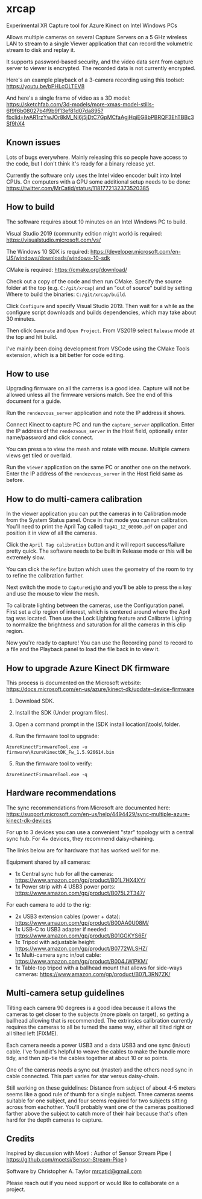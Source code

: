 # xrcap
Experimental XR Capture tool for Azure Kinect on Intel Windows PCs

Allows multiple cameras on several Capture Servers on a 5 GHz wireless LAN to stream to a single Viewer application that can record the volumetric stream to disk and replay it.

It supports password-based security, and the video data sent from capture server to viewer is encrypted.  The recorded data is not currently encrypted.

Here's an example playback of a 3-camera recording using this toolset: https://youtu.be/bPHLcOLTEV8

And here's a single frame of video as a 3D model: https://sketchfab.com/3d-models/more-xmas-model-stills-6f9f6b08027b4f9b9f13ef81d07da895?fbclid=IwAR1rzYwJOr8kM_Nl6j5jDtC7GpMCfaAgjHqiEG8bPBRQF3EhTBBc3Sf9hX4

## Known issues

Lots of bugs everywhere.  Mainly releasing this so people have access to the code, but I don't think it's ready for a binary release yet.

Currently the software only uses the Intel video encoder built into Intel CPUs.
On computers with a GPU some additional setup needs to be done: https://twitter.com/MrCatid/status/1181772132373520385


## How to build

The software requires about 10 minutes on an Intel Windows PC to build.

Visual Studio 2019 (community edition might work) is required: https://visualstudio.microsoft.com/vs/

The Windows 10 SDK is required: https://developer.microsoft.com/en-US/windows/downloads/windows-10-sdk

CMake is required: https://cmake.org/download/

Check out a copy of the code and then run CMake.  Specify the source folder at the top (e.g. `C:/git/xrcap`) and an "out of source" build by setting Where to build the binaries: `C:/git/xrcap/build`.

Click `Configure` and specify Visual Studio 2019.  Then wait for a while as the configure script downloads and builds dependencies, which may take about 30 minutes.

Then click `Generate` and `Open Project`.  From VS2019 select `Release` mode at the top and hit build.

I've mainly been doing development from VSCode using the CMake Tools extension, which is a bit better for code editing.

## How to use

Upgrading firmware on all the cameras is a good idea.  Capture will not be allowed unless all the firmware versions match.  See the end of this document for a guide.

Run the `rendezvous_server` application and note the IP address it shows.

Connect Kinect to capture PC and run the `capture_server` application.  Enter the IP address of the `rendezvous_server` in the Host field, optionally enter name/password and click connect.

You can press `m` to view the mesh and rotate with mouse.  Multiple camera views get tiled or overlaid.

Run the `viewer` application on the same PC or another one on the network.  Enter the IP address of the `rendezvous_server` in the Host field same as before.


## How to do multi-camera calibration

In the viewer application you can put the cameras in to Calibration mode from the System Status panel.  Once in that mode you can run calibration.  You'll need to print the April Tag called `tag41_12_00000.pdf` on paper and position it in view of all the cameras.

Click the `April Tag calibration` button and it will report success/failure pretty quick.  The software needs to be built in Release mode or this will be extremely slow.

You can click the `Refine` button which uses the geometry of the room to try to refine the calibration further.

Next switch the mode to `CaptureHighQ` and you'll be able to press the `m` key and use the mouse to view the mesh.

To calibrate lighting between the cameras, use the Configuration panel.  First set a clip region of interest, which is centered around where the April tag was located.  Then use the Lock Lighting feature and Calibrate Lighting to normalize the brightness and saturation for all the cameras in this clip region.

Now you're ready to capture!  You can use the Recording panel to record to a file and the Playback panel to load the file back in to view it.


## How to upgrade Azure Kinect DK firmware

This process is documented on the Microsoft website:
https://docs.microsoft.com/en-us/azure/kinect-dk/update-device-firmware

1. Download SDK.

2. Install the SDK (Under program files).

3. Open a command prompt in the (SDK install location)\tools\ folder.

4. Run the firmware tool to upgrade:

`AzureKinectFirmwareTool.exe -u firmware\AzureKinectDK_Fw_1.5.926614.bin`

5. Run the firmware tool to verify:

`AzureKinectFirmwareTool.exe -q`


## Hardware recommendations

The sync recommendations from Microsoft are documented here: https://support.microsoft.com/en-us/help/4494429/sync-multiple-azure-kinect-dk-devices

For up to 3 devices you can use a convenient "star" topology with a central sync hub.  For 4+ devices, they recommend daisy-chaining.

The links below are for hardware that has worked well for me.

Equipment shared by all cameras:

+ 1x Central sync hub for all the cameras: https://www.amazon.com/gp/product/B01L7HX4XY/
+ 1x Power strip with 4 USB3 power ports: https://www.amazon.com/gp/product/B075L2T347/

For each camera to add to the rig:

+ 2x USB3 extension cables (power + data): https://www.amazon.com/gp/product/B00AA0U08M/
+ 1x USB-C to USB3 adapter if needed: https://www.amazon.com/gp/product/B01GGKYS6E/
+ 1x Tripod with adjustable height: https://www.amazon.com/gp/product/B0772WLSHZ/
+ 1x Multi-camera sync in/out cable: https://www.amazon.com/gp/product/B004JWIPKM/
+ 1x Table-top tripod with a ballhead mount that allows for side-ways cameras: https://www.amazon.com/gp/product/B07L3RN7ZK/


## Multi-camera setup guidelines

Tilting each camera 90 degrees is a good idea because it allows the cameras to get closer to the subjects (more pixels on target), so getting a ballhead allowing that is recommended.  The extrinsics calibration currently requires the cameras to all be turned the same way, either all tilted right or all tilted left (FIXME).

Each camera needs a power USB3 and a data USB3 and one sync (in/out) cable.  I've found it's helpful to weave the cables to make the bundle more tidy, and then zip-tie the cables together at about 10 or so points.

One of the cameras needs a sync out (master) and the others need sync in cable connected.  This part varies for star versus daisy-chain.

Still working on these guidelines: Distance from subject of about 4-5 meters seems like a good rule of thumb for a single subject.  Three cameras seems suitable for one subject, and four seems required for two subjects sitting across from eachother.  You'll probably want one of the cameras positioned farther above the subject to catch more of their hair because that's often hard for the depth cameras to capture.


## Credits

Inspired by discussion with Moeti : Author of Sensor Stream Pipe ( https://github.com/moetsi/Sensor-Stream-Pipe )

Software by Christopher A. Taylor mrcatid@gmail.com

Please reach out if you need support or would like to collaborate on a project.
